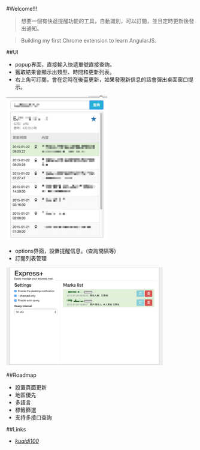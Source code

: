 #Welcome!!!

>想要一個有快遞提醒功能的工具，自動識別，可以訂閱，並且定時更新後發出通知。

>Building my first Chrome extension to learn AngularJS.

##UI
+ popup界面，直接輸入快遞單號直接查詢。
+ 獲取結果會顯示出類型、時間和更新列表。
+ 右上角可訂閱，會在定時在後臺更新，如果發現新信息的話會彈出桌面窗口提示。

![sammple](images/sample.png) 

+ options界面，設置提醒信息。(查詢間隔等)
+ 訂閱列表管理

![options](images/options.png)

##Roadmap

+ 設置頁面更新
+ 地區優先
+ 多語言
+ 標籤篩選
+ 支持多接口查詢

##Links
-  *[kuaidi100](http://www.kuaidi100.com/)*